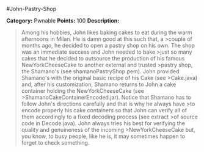 #John-Pastry-Shop

**Category:** Pwnable
**Points:** 100
**Description:**

>Among his hobbies, John likes baking cakes to eat during the warm afternoons in Milan.  He is damn good at this such that, a >couple of months ago, he decided to open a pastry shop on his own. The shop was an immediate success and John needed to bake >just so many cakes that he decided to outsource the production of his famous NewYorkCheeseCake to another external and trusted >pastry shop, the Shamano's (see shamanoPastryShop.pem). John provided Shamano's with the original basic recipe of his Cake (see >Cake.java) and, after his customization, Shamano returns to John a cake container holding the NewYorkCheeseCake (see >ShamanoCakeContainerEncoded.jar). Notice that Shamano has to follow John's directions carefully and that is why he always have >to encode properly his cake containers so that John can verify all of them accordingly to a fixed decoding process (see extract >of source code in Decode.java). John always tries his best for verifying the quality and genuineness of the incoming >NewYorkCheeseCake but, you know, to busy people, like he is, it may sometimes happen to forget to check something.

